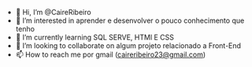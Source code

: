 - 👋 Hi, I’m @CaireRibeiro
- 👀 I’m interested in  aprender e  desenvolver o pouco conhecimento que tenho
- 🌱 I’m currently learning  SQL SERVE, HTMl  E CSS
- 💞️ I’m looking to collaborate on  algum projeto relacionado a Front-End
- 📫 How to reach me  por gmail (caireribeiro23@gmail.com)
<!---
CaireRibeiro/CaireRibeiro is a ✨ special ✨ repository because its `README.md` (this file) appears on your GitHub profile.
You can click the Preview link to take a look at your changes.
--->
